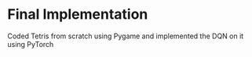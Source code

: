# Final Implementation
Coded Tetris from scratch using Pygame and implemented the DQN on it using PyTorch
